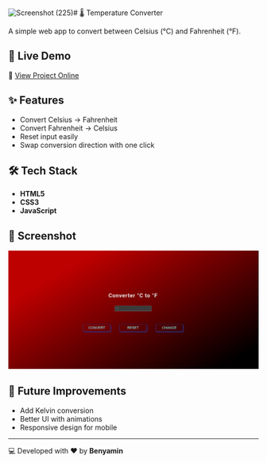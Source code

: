 <img width="1920" height="907" alt="Screenshot (225)" src="https://github.com/user-attachments/assets/db8d6438-3dbc-4c9b-aaff-9b8a905d62b6" /># 🌡️ Temperature Converter

A simple web app to convert between Celsius (°C) and Fahrenheit (°F).


## 🚀 Live Demo

🔗 [View Project Online]( https://benyamin012.github.io/temperature-converter/)

## ✨ Features

* Convert Celsius → Fahrenheit
* Convert Fahrenheit → Celsius
* Reset input easily
* Swap conversion direction with one click

## 🛠️ Tech Stack

* **HTML5**
* **CSS3**
* **JavaScript**

## 📸 Screenshot

![screenshot](img/Screenshot.png)

## 📌 Future Improvements

* Add Kelvin conversion
* Better UI with animations
* Responsive design for mobile

---

💻 Developed with ❤️ by **Benyamin**

